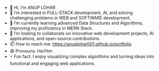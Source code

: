 - 👋 Hi, I’m ANUP LOHAR
- 👀 I’m interested in FULL-STACK development, AI, and solving challenging problems in WEB and SOFTWARE development.  
- 🌱 I’m currently learning advanced Data Structures and Algorithms, improving my proficiency in MERN Stack.  
- 💞️ I’m looking to collaborate on innovative web development projects, AI applications, and open-source contributions.  
- 📫 How to reach me: https://anuplohar001.github.io/portfolio
- 😄 Pronouns: He/Him  
- ⚡ Fun fact: I enjoy visualizing complex algorithms and turning ideas into functional and engaging web applications.  
